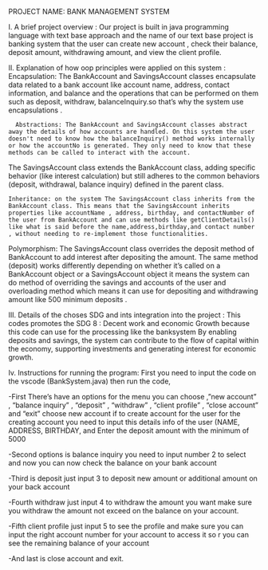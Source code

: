 PROJECT NAME: BANK MANAGEMENT SYSTEM

I. A brief project overview : 
      Our  project is built in java programming language with text base approach  and the name of our text base project is banking system  that  the user can create new account , check their  balance, deposit amount, withdrawing amount, and view the client profile. 

II. Explanation of how oop principles were applied on this system : 
Encapsulation:  The BankAccount and SavingsAccount classes encapsulate data related to a bank account  like account name, address, contact information, and balance and the operations that can be performed on them such as deposit, withdraw, balanceInquiry.so  that’s why the system use encapsulations .

      Abstractions: The BankAccount and SavingsAccount classes abstract away the details of how accounts are handled. On this system the user doesn't need to know how the balanceInquiry() method works internally or how the accountNo is generated. They only need to know that these methods can be called to interact with the account.
The SavingsAccount class extends the BankAccount class, adding specific behavior (like interest calculation) but still adheres to the common behaviors (deposit, withdrawal, balance inquiry) defined in the parent class.

    Inheritance: on the system The SavingsAccount class inherits from the BankAccount class. This means that the SavingsAccount inherits properties like accountName , address, birthday, and contactNumber of the user from BankAccount and can use methods like getClientDetails() like what is said before the name,address,birthday,and contact number , without needing to re-implement those functionalities.
 
   Polymorphism: The SavingsAccount class overrides the deposit method of         BankAccount to add interest after depositing the amount. The same method (deposit)   works differently depending on whether it’s called on a BankAccount object or a SavingsAccount object it means the system can do method of overriding the savings and accounts of the user and overloading method which means it can use for depositing and withdrawing amount like 500 minimum deposits . 

III. Details of the choses SDG  and ints integration into the project : 
     This codes promotes the SDG 8 : Decent work and economic Growth because this  code can use for the processing like the banksystem By enabling deposits and savings, the system can contribute to the flow of capital within the economy, supporting investments and generating interest for economic growth.

Iv. Instructions for running the program: 
     First  you need to input the code on the vscode (BankSystem.java)  then run the code, 
     
-First There’s  have an options for the menu you can choose ,”new account” , “balance inquiry” , “deposit” , “withdraw” , “client profile” , “close account” and “exit” 
 choose  new account if to create  account for the user for the creating account you need to input this  details info of the user  (NAME, ADDRESS, BIRTHDAY, and Enter the deposit amount with the minimum of 5000 

-Second  options is balance inquiry  you need to input number 2 to select  and now  you can now check the balance on your bank account

-Third  is deposit  just input 3 to deposit  new amount or additional amount on your back account 

-Fourth withdraw just input 4 to withdraw the amount you want make sure you withdraw the amount not exceed on the balance on your account. 

-Fifth client profile just input 5 to see the profile and make sure you  can input the right account number for  your account to access it  so r you can see the remaining balance of your  account 

-And  last is close account and exit. 

